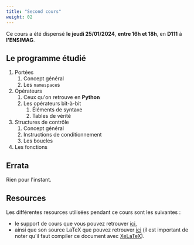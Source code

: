 ```yaml
---
title: "Second cours"
weight: 02
---
```


Ce cours a été dispensé **le jeudi 25/01/2024**, **entre 16h et 18h**, en **D111** à **l'ENSIMAG**.

## Le programme étudié

1. Portées
    1. Concept général
    2. Les `namespace`s
2. Opérateurs
    1. Ceux qu'on retrouve en **Python**
    2. Les opérateurs bit-à-bit
        1. Éléments de syntaxe
        2. Tables de vérité
3. Structures de contrôle
    1. Concept général
    2. Instructions de conditionnement
    3. Les boucles
4. Les fonctions

## Errata

Rien pour l'instant.

## Resources

Les différentes resources utilisées pendant ce cours sont les suivantes :
- le support de cours que vous pouvez retrouver [ici](ressources/02.pdf),
- ainsi que son source LaTeX que pouvez retrouver [ici](ressources/02.tex) (il est important de noter qu'il faut compiler ce document avec [XeLaTeX](https://xetex.sourceforge.net/)).
